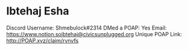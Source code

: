 # Ibtehaj Esha

Discord Username: Shmebulock#2314
DMed a POAP: Yes
Email: https://www.notion.soibtehaj@civicsunplugged.org
Unique POAP Link: http://POAP.xyz/claim/rvnvfs